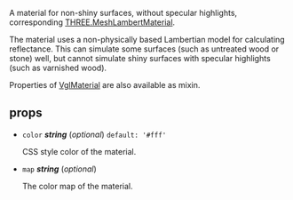 A material for non-shiny surfaces, without specular highlights,
corresponding [THREE.MeshLambertMaterial](https://threejs.org/docs/index.html#api/materials/MeshLambertMaterial).

The material uses a non-physically based Lambertian model for calculating reflectance. This can
simulate some surfaces (such as untreated wood or stone) well, but cannot simulate shiny surfaces
with specular highlights (such as varnished wood).

Properties of [VglMaterial](vgl-material) are also available as mixin. 

## props 

- `color` ***string*** (*optional*) `default: '#fff'` 

  CSS style color of the material. 

- `map` ***string*** (*optional*) 

  The color map of the material. 

